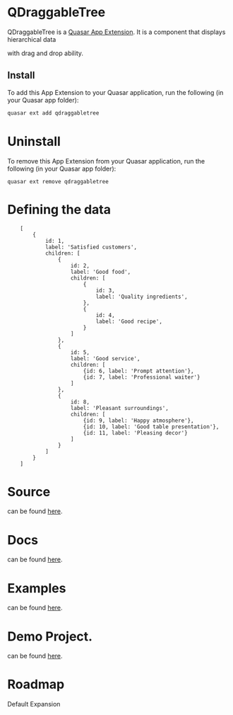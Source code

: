 # QDraggableTree

QDraggableTree is a [Quasar App Extension](https://quasar.dev/app-extensions/introduction). It is a component that displays hierarchical data 

with drag and drop ability.

## Install

To add this App Extension to your Quasar application, run the following (in your Quasar app folder):

```bash
quasar ext add qdraggabletree
```

# Uninstall
To remove this App Extension from your Quasar application, run the following (in your Quasar app folder):

```
quasar ext remove qdraggabletree
```

# Defining the data


    
        [
            {
                id: 1,
                label: 'Satisfied customers',
                children: [
                    {
                        id: 2,
                        label: 'Good food',
                        children: [
                            {
                                id: 3,
                                label: 'Quality ingredients',
                            },
                            {
                                id: 4,
                                label: 'Good recipe',
                            }
                        ]
                    },
                    {
                        id: 5,
                        label: 'Good service',
                        children: [
                            {id: 6, label: 'Prompt attention'},
                            {id: 7, label: 'Professional waiter'}
                        ]
                    },
                    {
                        id: 8,
                        label: 'Pleasant surroundings',
                        children: [
                            {id: 9, label: 'Happy atmosphere'},
                            {id: 10, label: 'Good table presentation'},
                            {id: 11, label: 'Pleasing decor'}
                        ]
                    }
                ]
            }
        ]

# Source

can be found [here](https://github.com/mayank091193/quasar-draggable-tree).

# Docs

can be found [here](https://quasar-draggable-tree.netlify.com).

# Examples

can be found [here](https://quasar-draggable-tree.netlify.com/examples).

# Demo Project.

can be found [here](https://github.com/mayank091193/quasar-draggable-tree/tree/master/demo).

# Roadmap

Default Expansion
